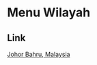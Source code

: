 # Menu Wilayah

## Link

[Johor Bahru, Malaysia](https://github.com/gigit-pemilu/pemilu-2024-99-luar-negeri/tree/main/pilpres/hitung-suara/sub/99-luar-negeri/sub/54-johor-bahru-malaysia/sub/01-johor-bahru-malaysia)


